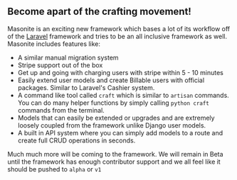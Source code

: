 ## Become apart of the crafting movement!

Masonite is an exciting new framework which bases a lot of its workflow off of the [Laravel](https://laravel.com) framework and tries to be an all inclusive framework as well. Masonite includes features like: 

- A similar manual migration system
- Stripe support out of the box
- Get up and going with charging users with stripe within 5 - 10 minutes
- Easily extend user models and create Billable users with official packages. Similar to Laravel's Cashier system.
- A command like tool called `craft` which is similar to `artisan` commands. You can do many helper functions by simply calling `python craft` commands from the terminal. 
- Models that can easily be extended or upgrades and are extremely loosely coupled from the framework unlike Django user models.
- A built in API system where you can simply add models to a route and create full CRUD operations in seconds.

Much much more will be coming to the framework. We will remain in Beta until the framework has enough contributor support and we all feel like it should be pushed to `alpha` or `v1`

